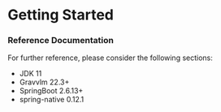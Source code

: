 # Getting Started

### Reference Documentation
For further reference, please consider the following sections:

* JDK 11
* Gravvlm 22.3+
* SpringBoot 2.6.13+
* spring-native 0.12.1


